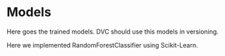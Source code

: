 # Models

Here goes the trained models. DVC should use this models in versioning.

Here we implemented RandomForestClassifier using Scikit-Learn.